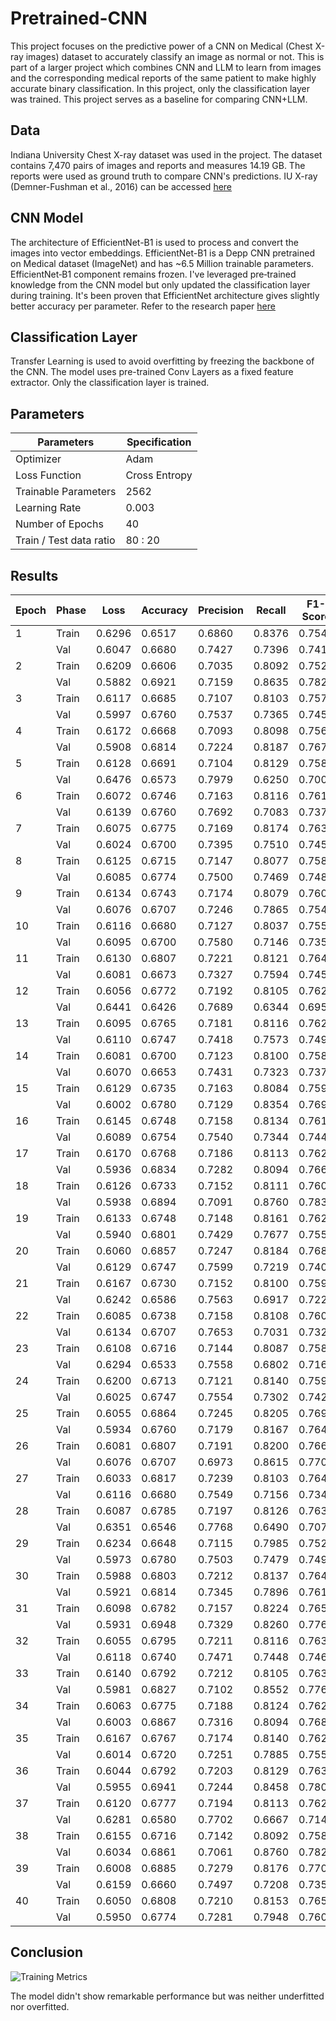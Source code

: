 # Pretrained-CNN

This project focuses on the predictive power of a CNN on Medical (Chest X-ray images) dataset to accurately classify an image as normal or not. This is part of a larger project which combines CNN and LLM to learn from images and the corresponding medical reports of the same patient to make highly accurate binary classification. In this project, only the classification layer was trained. This project serves as a baseline for comparing CNN+LLM.

## Data

Indiana University Chest X-ray dataset was used in the project.
The dataset contains 7,470 pairs of images and reports and measures 14.19 GB. The reports were used as ground truth to compare CNN's predictions.
IU X-ray (Demner-Fushman et al., 2016) can be accessed [here](https://www.kaggle.com/datasets/raddar/chest-xrays-indiana-university)

## CNN Model

The architecture of EfficientNet-B1 is used to process and convert the images into vector embeddings. EfficientNet-B1 is a Depp CNN pretrained on Medical dataset (ImageNet) and has ~6.5 Million trainable parameters. EfficientNet‑B1 component remains frozen. I've leveraged pre‑trained knowledge from the CNN model but only updated the classification layer during training. It's been proven that EfficientNet architecture gives slightly better accuracy per parameter. Refer to the research paper [here](https://arxiv.org/pdf/1905.11946)

## Classification Layer

Transfer Learning is used to avoid overfitting by freezing the backbone of the CNN. The model uses pre-trained Conv Layers as a fixed feature extractor. Only the classification layer is trained. 

## Parameters

| Parameters | Specification |
| --- | --- |
| Optimizer | Adam |
| Loss Function | Cross Entropy |
| Trainable Parameters | 2562 |
| Learning Rate | 0.003 |
| Number of Epochs | 40 |
| Train / Test data ratio | 80 : 20 |

## Results

| Epoch | Phase | Loss   | Accuracy | Precision | Recall | F1-Score |
|-------|-------|--------|----------|-----------|--------|----------|
| 1     | Train | 0.6296 | 0.6517   | 0.6860    | 0.8376 | 0.7543   |
|       | Val   | 0.6047 | 0.6680   | 0.7427    | 0.7396 | 0.7411   |
| 2     | Train | 0.6209 | 0.6606   | 0.7035    | 0.8092 | 0.7527   |
|       | Val   | 0.5882 | 0.6921   | 0.7159    | 0.8635 | 0.7828   |
| 3     | Train | 0.6117 | 0.6685   | 0.7107    | 0.8103 | 0.7572   |
|       | Val   | 0.5997 | 0.6760   | 0.7537    | 0.7365 | 0.7450   |
| 4     | Train | 0.6172 | 0.6668   | 0.7093    | 0.8098 | 0.7562   |
|       | Val   | 0.5908 | 0.6814   | 0.7224    | 0.8187 | 0.7676   |
| 5     | Train | 0.6128 | 0.6691   | 0.7104    | 0.8129 | 0.7582   |
|       | Val   | 0.6476 | 0.6573   | 0.7979    | 0.6250 | 0.7009   |
| 6     | Train | 0.6072 | 0.6746   | 0.7163    | 0.8116 | 0.7610   |
|       | Val   | 0.6139 | 0.6760   | 0.7692    | 0.7083 | 0.7375   |
| 7     | Train | 0.6075 | 0.6775   | 0.7169    | 0.8174 | 0.7639   |
|       | Val   | 0.6024 | 0.6700   | 0.7395    | 0.7510 | 0.7452   |
| 8     | Train | 0.6125 | 0.6715   | 0.7147    | 0.8077 | 0.7583   |
|       | Val   | 0.6085 | 0.6774   | 0.7500    | 0.7469 | 0.7484   |
| 9     | Train | 0.6134 | 0.6743   | 0.7174    | 0.8079 | 0.7600   |
|       | Val   | 0.6076 | 0.6707   | 0.7246    | 0.7865 | 0.7542   |
| 10    | Train | 0.6116 | 0.6680   | 0.7127    | 0.8037 | 0.7555   |
|       | Val   | 0.6095 | 0.6700   | 0.7580    | 0.7146 | 0.7357   |
| 11    | Train | 0.6130 | 0.6807   | 0.7221    | 0.8121 | 0.7645   |
|       | Val   | 0.6081 | 0.6673   | 0.7327    | 0.7594 | 0.7458   |
| 12    | Train | 0.6056 | 0.6772   | 0.7192    | 0.8105 | 0.7622   |
|       | Val   | 0.6441 | 0.6426   | 0.7689    | 0.6344 | 0.6952   |
| 13    | Train | 0.6095 | 0.6765   | 0.7181    | 0.8116 | 0.7620   |
|       | Val   | 0.6110 | 0.6747   | 0.7418    | 0.7573 | 0.7495   |
| 14    | Train | 0.6081 | 0.6700   | 0.7123    | 0.8100 | 0.7580   |
|       | Val   | 0.6070 | 0.6653   | 0.7431    | 0.7323 | 0.7377   |
| 15    | Train | 0.6129 | 0.6735   | 0.7163    | 0.8084 | 0.7596   |
|       | Val   | 0.6002 | 0.6780   | 0.7129    | 0.8354 | 0.7693   |
| 16    | Train | 0.6145 | 0.6748   | 0.7158    | 0.8134 | 0.7615   |
|       | Val   | 0.6089 | 0.6754   | 0.7540    | 0.7344 | 0.7441   |
| 17    | Train | 0.6170 | 0.6768   | 0.7186    | 0.8113 | 0.7621   |
|       | Val   | 0.5936 | 0.6834   | 0.7282    | 0.8094 | 0.7667   |
| 18    | Train | 0.6126 | 0.6733   | 0.7152    | 0.8111 | 0.7601   |
|       | Val   | 0.5938 | 0.6894   | 0.7091    | 0.8760 | 0.7838   |
| 19    | Train | 0.6133 | 0.6748   | 0.7148    | 0.8161 | 0.7621   |
|       | Val   | 0.5940 | 0.6801   | 0.7429    | 0.7677 | 0.7551   |
| 20    | Train | 0.6060 | 0.6857   | 0.7247    | 0.8184 | 0.7687   |
|       | Val   | 0.6129 | 0.6747   | 0.7599    | 0.7219 | 0.7404   |
| 21    | Train | 0.6167 | 0.6730   | 0.7152    | 0.8100 | 0.7597   |
|       | Val   | 0.6242 | 0.6586   | 0.7563    | 0.6917 | 0.7225   |
| 22    | Train | 0.6085 | 0.6738   | 0.7158    | 0.8108 | 0.7603   |
|       | Val   | 0.6134 | 0.6707   | 0.7653    | 0.7031 | 0.7329   |
| 23    | Train | 0.6108 | 0.6716   | 0.7144    | 0.8087 | 0.7586   |
|       | Val   | 0.6294 | 0.6533   | 0.7558    | 0.6802 | 0.7160   |
| 24    | Train | 0.6200 | 0.6713   | 0.7121    | 0.8140 | 0.7596   |
|       | Val   | 0.6025 | 0.6747   | 0.7554    | 0.7302 | 0.7426   |
| 25    | Train | 0.6055 | 0.6864   | 0.7245    | 0.8205 | 0.7695   |
|       | Val   | 0.5934 | 0.6760   | 0.7179    | 0.8167 | 0.7641   |
| 26    | Train | 0.6081 | 0.6807   | 0.7191    | 0.8200 | 0.7662   |
|       | Val   | 0.6076 | 0.6707   | 0.6973    | 0.8615 | 0.7707   |
| 27    | Train | 0.6033 | 0.6817   | 0.7239    | 0.8103 | 0.7646   |
|       | Val   | 0.6116 | 0.6680   | 0.7549    | 0.7156 | 0.7348   |
| 28    | Train | 0.6087 | 0.6785   | 0.7197    | 0.8126 | 0.7634   |
|       | Val   | 0.6351 | 0.6546   | 0.7768    | 0.6490 | 0.7072   |
| 29    | Train | 0.6234 | 0.6648   | 0.7115    | 0.7985 | 0.7525   |
|       | Val   | 0.5973 | 0.6780   | 0.7503    | 0.7479 | 0.7491   |
| 30    | Train | 0.5988 | 0.6803   | 0.7212    | 0.8137 | 0.7646   |
|       | Val   | 0.5921 | 0.6814   | 0.7345    | 0.7896 | 0.7610   |
| 31    | Train | 0.6098 | 0.6782   | 0.7157    | 0.8224 | 0.7653   |
|       | Val   | 0.5931 | 0.6948   | 0.7329    | 0.8260 | 0.7767   |
| 32    | Train | 0.6055 | 0.6795   | 0.7211    | 0.8116 | 0.7637   |
|       | Val   | 0.6118 | 0.6740   | 0.7471    | 0.7448 | 0.7460   |
| 33    | Train | 0.6140 | 0.6792   | 0.7212    | 0.8105 | 0.7633   |
|       | Val   | 0.5981 | 0.6827   | 0.7102    | 0.8552 | 0.7760   |
| 34    | Train | 0.6063 | 0.6775   | 0.7188    | 0.8124 | 0.7627   |
|       | Val   | 0.6003 | 0.6867   | 0.7316    | 0.8094 | 0.7685   |
| 35    | Train | 0.6167 | 0.6767   | 0.7174    | 0.8140 | 0.7626   |
|       | Val   | 0.6014 | 0.6720   | 0.7251    | 0.7885 | 0.7555   |
| 36    | Train | 0.6044 | 0.6792   | 0.7203    | 0.8129 | 0.7638   |
|       | Val   | 0.5955 | 0.6941   | 0.7244    | 0.8458 | 0.7804   |
| 37    | Train | 0.6120 | 0.6777   | 0.7194    | 0.8113 | 0.7626   |
|       | Val   | 0.6281 | 0.6580   | 0.7702    | 0.6667 | 0.7147   |
| 38    | Train | 0.6155 | 0.6716   | 0.7142    | 0.8092 | 0.7588   |
|       | Val   | 0.6034 | 0.6861   | 0.7061    | 0.8760 | 0.7820   |
| 39    | Train | 0.6008 | 0.6885   | 0.7279    | 0.8176 | 0.7701   |
|       | Val   | 0.6159 | 0.6660   | 0.7497    | 0.7208 | 0.7350   |
| 40    | Train | 0.6050 | 0.6808   | 0.7210    | 0.8153 | 0.7653   |
|       | Val   | 0.5950 | 0.6774   | 0.7281    | 0.7948 | 0.7600   |

## Conclusion

![Training Metrics](frozen_training_validation_metrics.png)

The model didn't show remarkable performance but was neither underfitted nor overfitted.
